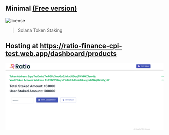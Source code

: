 ## Minimal [(Free version)](https://minimal-kit-react.vercel.app/)

![license](https://img.shields.io/badge/license-MIT-blue.svg)

> Solana Token Staking
## Hosting at https://ratio-finance-cpi-test.web.app/dashboard/products

![preview](public/static/preview.png)
